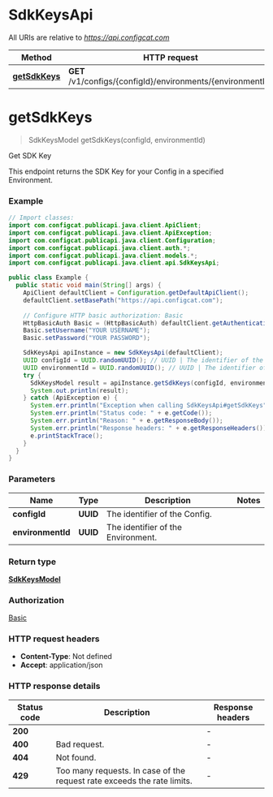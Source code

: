 # SdkKeysApi

All URIs are relative to *https://api.configcat.com*

| Method | HTTP request | Description |
|------------- | ------------- | -------------|
| [**getSdkKeys**](SdkKeysApi.md#getSdkKeys) | **GET** /v1/configs/{configId}/environments/{environmentId} | Get SDK Key |


<a id="getSdkKeys"></a>
# **getSdkKeys**
> SdkKeysModel getSdkKeys(configId, environmentId)

Get SDK Key

This endpoint returns the SDK Key for your Config in a specified Environment.

### Example
```java
// Import classes:
import com.configcat.publicapi.java.client.ApiClient;
import com.configcat.publicapi.java.client.ApiException;
import com.configcat.publicapi.java.client.Configuration;
import com.configcat.publicapi.java.client.auth.*;
import com.configcat.publicapi.java.client.models.*;
import com.configcat.publicapi.java.client.api.SdkKeysApi;

public class Example {
  public static void main(String[] args) {
    ApiClient defaultClient = Configuration.getDefaultApiClient();
    defaultClient.setBasePath("https://api.configcat.com");
    
    // Configure HTTP basic authorization: Basic
    HttpBasicAuth Basic = (HttpBasicAuth) defaultClient.getAuthentication("Basic");
    Basic.setUsername("YOUR USERNAME");
    Basic.setPassword("YOUR PASSWORD");

    SdkKeysApi apiInstance = new SdkKeysApi(defaultClient);
    UUID configId = UUID.randomUUID(); // UUID | The identifier of the Config.
    UUID environmentId = UUID.randomUUID(); // UUID | The identifier of the Environment.
    try {
      SdkKeysModel result = apiInstance.getSdkKeys(configId, environmentId);
      System.out.println(result);
    } catch (ApiException e) {
      System.err.println("Exception when calling SdkKeysApi#getSdkKeys");
      System.err.println("Status code: " + e.getCode());
      System.err.println("Reason: " + e.getResponseBody());
      System.err.println("Response headers: " + e.getResponseHeaders());
      e.printStackTrace();
    }
  }
}
```

### Parameters

| Name | Type | Description  | Notes |
|------------- | ------------- | ------------- | -------------|
| **configId** | **UUID**| The identifier of the Config. | |
| **environmentId** | **UUID**| The identifier of the Environment. | |

### Return type

[**SdkKeysModel**](SdkKeysModel.md)

### Authorization

[Basic](../README.md#Basic)

### HTTP request headers

 - **Content-Type**: Not defined
 - **Accept**: application/json

### HTTP response details
| Status code | Description | Response headers |
|-------------|-------------|------------------|
| **200** |  |  -  |
| **400** | Bad request. |  -  |
| **404** | Not found. |  -  |
| **429** | Too many requests. In case of the request rate exceeds the rate limits. |  -  |

